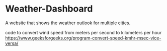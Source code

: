 # Weather-Dashboard
A website that shows the weather outlook for multiple cities.

code to convert wind speed from meters per second to kilometers per hour
https://www.geeksforgeeks.org/program-convert-speed-kmhr-msec-vice-versa/
